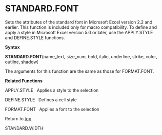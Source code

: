STANDARD.FONT
=============

Sets the attributes of the standard font in Microsoft Excel version 2.2
and earlier. This function is included only for macro compatibility. To
define and apply a style in Microsoft Excel version 5.0 or later, use
the APPLY.STYLE and DEFINE.STYLE functions.

**Syntax**

**STANDARD.FONT**(name\_text, size\_num, bold, italic, underline,
strike, color, outline, shadow)

The arguments for this function are the same as those for FORMAT.FONT.

**Related Functions**

APPLY.STYLE   Applies a style to the selection

DEFINE.STYLE   Defines a cell style

FORMAT.FONT   Applies a font to the selection

Return to [top](#Q)

STANDARD.WIDTH
